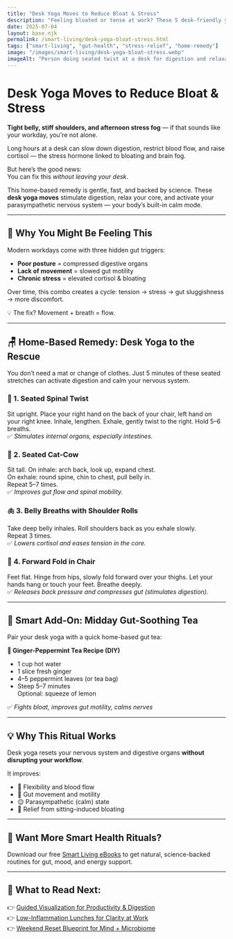 ```yaml
---
title: "Desk Yoga Moves to Reduce Bloat & Stress"
description: "Feeling bloated or tense at work? These 5 desk-friendly yoga stretches reduce gas, calm your gut, and lower stress — without leaving your chair."
date: 2025-07-04
layout: base.njk
permalink: /smart-living/desk-yoga-bloat-stress.html
tags: ["smart-living", "gut-health", "stress-relief", "home-remedy"]
image: "/images/smart-living/desk-yoga-bloat-stress.webp"
imageAlt: "Person doing seated twist at a desk for digestion and relaxation"
---
```


# Desk Yoga Moves to Reduce Bloat & Stress

**Tight belly, stiff shoulders, and afternoon stress fog** — if that sounds like your workday, you're not alone.

Long hours at a desk can slow down digestion, restrict blood flow, and raise cortisol — the stress hormone linked to bloating and brain fog.

But here’s the good news:  
You can fix this *without leaving your desk*.

This home-based remedy is gentle, fast, and backed by science. These **desk yoga moves** stimulate digestion, relax your core, and activate your parasympathetic nervous system — your body’s built-in calm mode.

---

## 🧠 Why You Might Be Feeling This

Modern workdays come with three hidden gut triggers:

- **Poor posture** = compressed digestive organs  
- **Lack of movement** = slowed gut motility  
- **Chronic stress** = elevated cortisol & bloating

Over time, this combo creates a cycle: tension → stress → gut sluggishness → more discomfort.

💡 The fix? Movement + breath = flow.

---

## 🪑 Home-Based Remedy: Desk Yoga to the Rescue

You don’t need a mat or change of clothes. Just 5 minutes of these seated stretches can activate digestion and calm your nervous system.

### 🧘 1. Seated Spinal Twist
Sit upright. Place your right hand on the back of your chair, left hand on your right knee. Inhale, lengthen. Exhale, gently twist to the right. Hold 5–6 breaths.  
✅ *Stimulates internal organs, especially intestines.*

### 💨 2. Seated Cat-Cow
Sit tall. On inhale: arch back, look up, expand chest.  
On exhale: round spine, chin to chest, pull belly in.  
Repeat 5–7 times.  
✅ *Improves gut flow and spinal mobility.*

### 🫁 3. Belly Breaths with Shoulder Rolls
Take deep belly inhales. Roll shoulders back as you exhale slowly.  
Repeat 3 times.  
✅ *Lowers cortisol and eases tension in the core.*

### 🤲 4. Forward Fold in Chair
Feet flat. Hinge from hips, slowly fold forward over your thighs. Let your hands hang or touch your feet. Breathe deeply.  
✅ *Releases back pressure and compresses gut (stimulates digestion).*

---

## 🌿 Smart Add-On: Midday Gut-Soothing Tea

Pair your desk yoga with a quick home-based gut tea:

**🌱 Ginger-Peppermint Tea Recipe (DIY)**  
- 1 cup hot water  
- 1 slice fresh ginger  
- 4–5 peppermint leaves (or tea bag)  
- Steep 5–7 minutes  
Optional: squeeze of lemon

✅ *Fights bloat, improves gut motility, calms nerves*

---

## 💡 Why This Ritual Works

Desk yoga resets your nervous system and digestive organs **without disrupting your workflow**.

It improves:

- 🧘 Flexibility and blood flow
- 🦠 Gut movement and motility
- 😌 Parasympathetic (calm) state
- 🫃 Relief from sitting-induced bloating

---

## 📘 Want More Smart Health Rituals?

Download our free [Smart Living eBooks](/ebooks/smart-living/) to get natural, science-backed routines for gut, mood, and energy support.

---

## 🔗 What to Read Next:
👉 [Guided Visualization for Productivity & Digestion](/smart-living/guided-visualization/)  
👉 [Low-Inflammation Lunches for Clarity at Work](/smart-living/low-inflammation-lunches.html)  
👉 [Weekend Reset Blueprint for Mind + Microbiome](/smart-living/weekend-reset-microbiome.html)
